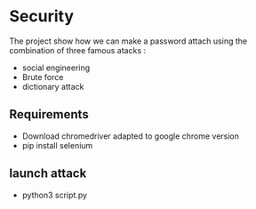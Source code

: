 # Security
The project show how we can make a password attach using the combination of three famous atacks :
- social engineering
- Brute force
- dictionary attack
## Requirements 
- Download chromedriver adapted to google chrome version 
- pip install selenium
## launch attack
- python3 script.py
